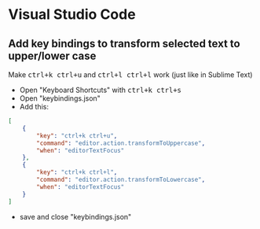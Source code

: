 # Visual Studio Code

## Add key bindings to transform selected text to upper/lower case

Make <kbd>ctrl+k ctrl+u</kbd> and <kbd>ctrl+l ctrl+l</kbd> work (just like in Sublime Text)

* Open "Keyboard Shortcuts" with <kbd>ctrl+k ctrl+s</kbd>
* Open "keybindings.json"
* Add this:

```json
[
    {
        "key": "ctrl+k ctrl+u",
        "command": "editor.action.transformToUppercase",
        "when": "editorTextFocus"
    },
    {
        "key": "ctrl+k ctrl+l",
        "command": "editor.action.transformToLowercase",
        "when": "editorTextFocus"
    }
]
```

* save and close "keybindings.json"

